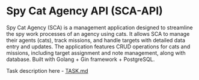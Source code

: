 # Spy Cat Agency API (SCA-API)

Spy Cat Agency (SCA) is a management application designed to streamline the spy work processes of an agency using cats. It allows SCA to manage their agents (cats), track missions, and handle targets with detailed data entry and updates. The application features CRUD operations for cats and missions, including target assignment and note management, along with database. Built with Golang + Gin framework + PostgreSQL.

Task description here - [TASK.md](./TASK.md)